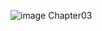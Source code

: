 ![image](https://github.com/user-attachments/assets/b49dc3dc-c49a-4f33-b448-965ef465475e)
Chapter03
